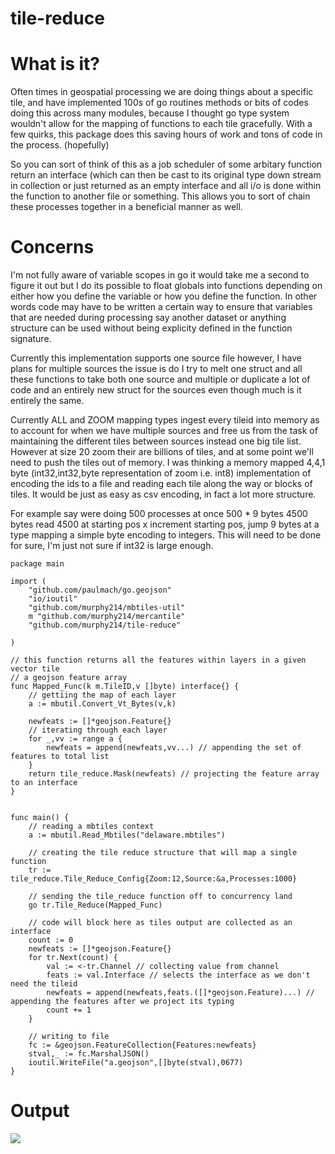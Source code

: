 # tile-reduce

# What is it?

Often times in geospatial processing we are doing things about a specific tile, and have implemented 100s of go routines methods or bits of codes doing this across many modules, because I thought go type system wouldn't allow for the mapping of functions to each tile gracefully. With a few quirks, this package does this saving hours of work and tons of code in the process. (hopefully)

So you can sort of think of this as a job scheduler of some arbitary function return an interface (which can then be cast to its original type down stream in collection or just returned as an empty interface and all i/o is done within the function to another file or something. This allows you to sort of chain these processes together in a beneficial manner as well. 

# Concerns 

I'm not fully aware of variable scopes in go it would take me a second to figure it out but I do its possible to float globals into functions depending on either how you define the variable or how you define the function. In other words code may have to be written a certain way to ensure that variables that are needed during processing say another dataset or anything structure can be used without being explicity defined in the function signature. 

Currently this implementation supports one source file however, I have plans for multiple sources the issue is do I try to melt one struct and all these functions to take both one source and multiple or duplicate a lot of code and an entirely new struct for the sources even though much is it entirely the same. 

Currently ALL and ZOOM mapping types ingest every tileid into memory as to account for when we have multiple sources and free us from the task of maintaining the different tiles between sources instead one big tile list. However at size 20 zoom their are billions of tiles, and at some point we'll need to push the tiles out of memory. I was thinking a memory mapped 4,4,1 byte (int32,int32,byte representation of zoom i.e. int8) implementation of encoding the ids to a file and reading each tile along the way or blocks of tiles. It would be just as easy as csv encoding, in fact  a lot more structure. 

For example say were doing 500 processes at once 500 * 9 bytes 4500 bytes read 4500 at starting pos x increment starting pos, jump 9 bytes at a type mapping a simple byte encoding to integers. This will need to be done for sure, I'm just not sure if int32 is large enough. 

```golang 
package main

import (
	"github.com/paulmach/go.geojson"
	"io/ioutil"
	"github.com/murphy214/mbtiles-util"
	m "github.com/murphy214/mercantile"
	"github.com/murphy214/tile-reduce"

)

// this function returns all the features within layers in a given vector tile  
// a geojson feature array 
func Mapped_Func(k m.TileID,v []byte) interface{} {
	// gettiing the map of each layer
	a := mbutil.Convert_Vt_Bytes(v,k)
	
	newfeats := []*geojson.Feature{}
	// iterating through each layer
	for _,vv := range a {	
		newfeats = append(newfeats,vv...) // appending the set of features to total list
	}
	return tile_reduce.Mask(newfeats) // projecting the feature array to an interface 
}


func main() {
	// reading a mbtiles context
	a := mbutil.Read_Mbtiles("delaware.mbtiles")

	// creating the tile reduce structure that will map a single function
	tr := tile_reduce.Tile_Reduce_Config{Zoom:12,Source:&a,Processes:1000}
	
	// sending the tile_reduce function off to concurrency land
	go tr.Tile_Reduce(Mapped_Func)

	// code will block here as tiles output are collected as an interface
	count := 0
	newfeats := []*geojson.Feature{}
	for tr.Next(count) {
		val := <-tr.Channel // collecting value from channel
		feats := val.Interface // selects the interface as we don't need the tileid
		newfeats = append(newfeats,feats.([]*geojson.Feature)...) // appending the features after we project its typing
		count += 1
	}

	// writing to file
	fc := &geojson.FeatureCollection{Features:newfeats}
	stval,_ := fc.MarshalJSON()
	ioutil.WriteFile("a.geojson",[]byte(stval),0677)
}
```

# Output 
![](https://user-images.githubusercontent.com/10904982/35489718-693345c8-0467-11e8-893f-cff74a4090c4.png)

